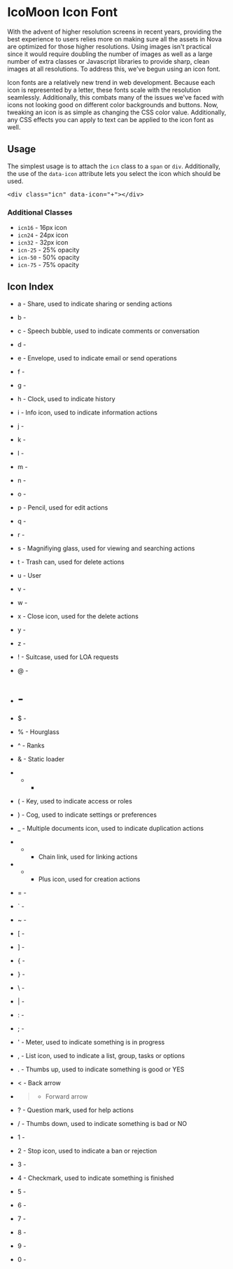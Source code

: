 # IcoMoon Icon Font

With the advent of higher resolution screens in recent years, providing the best experience to users relies more on making sure all the assets in Nova are optimized for those higher resolutions. Using images isn't practical since it would require doubling the number of images as well as a large number of extra classes or Javascript libraries to provide sharp, clean images at all resolutions. To address this, we've begun using an icon font.

Icon fonts are a relatively new trend in web development. Because each icon is represented by a letter, these fonts scale with the resolution seamlessly. Additionally, this combats many of the issues we've faced with icons not looking good on different color backgrounds and buttons. Now, tweaking an icon is as simple as changing the CSS color value. Additionally, any CSS effects you can apply to text can be applied to the icon font as well.

## Usage

The simplest usage is to attach the `icn` class to a `span` or `div`. Additionally, the use of the `data-icon` attribute lets you select the icon which should be used.

<pre>&lt;div class="icn" data-icon="+">&lt;/div></pre>

### Additional Classes

* `icn16` - 16px icon
* `icn24` - 24px icon
* `icn32` - 32px icon
* `icn-25` - 25% opacity
* `icn-50` - 50% opacity
* `icn-75` - 75% opacity

## Icon Index

* a - Share, used to indicate sharing or sending actions
* b - 
* c - Speech bubble, used to indicate comments or conversation
* d - 
* e - Envelope, used to indicate email or send operations
* f - 
* g - 
* h - Clock, used to indicate history
* i - Info icon, used to indicate information actions
* j - 
* k - 
* l - 
* m - 
* n - 
* o - 
* p - Pencil, used for edit actions
* q - 
* r - 
* s - Magnifiying glass, used for viewing and searching actions
* t - Trash can, used for delete actions
* u - User
* v - 
* w - 
* x - Close icon, used for the delete actions
* y - 
* z - 

* ! - Suitcase, used for LOA requests
* @ - 
* # - 
* $ - 
* % - Hourglass
* ^ - Ranks
* & - Static loader
* * - 
* ( - Key, used to indicate access or roles
* ) - Cog, used to indicate settings or preferences
* _ - Multiple documents icon, used to indicate duplication actions
* - - Chain link, used for linking actions
* + - Plus icon, used for creation actions
* = - 
* ` - 
* ~ - 
* [ - 
* ] - 
* { - 
* } - 
* \ - 
* | - 
* : -
* ; - 
* ' - Meter, used to indicate something is in progress
* , - List icon, used to indicate a list, group, tasks or options
* . - Thumbs up, used to indicate something is good or YES
* < - Back arrow
* > - Forward arrow
* ? - Question mark, used for help actions
* / - Thumbs down, used to indicate something is bad or NO

* 1 - 
* 2 - Stop icon, used to indicate a ban or rejection
* 3 - 
* 4 - Checkmark, used to indicate something is finished
* 5 - 
* 6 - 
* 7 - 
* 8 - 
* 9 - 
* 0 - 